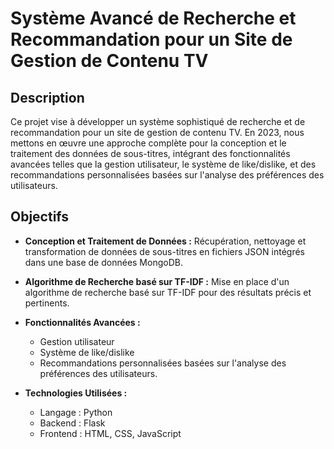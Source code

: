 # Système Avancé de Recherche et Recommandation pour un Site de Gestion de Contenu TV

## Description

Ce projet vise à développer un système sophistiqué de recherche et de recommandation pour un site de gestion de contenu TV. En 2023, nous mettons en œuvre une approche complète pour la conception et le traitement des données de sous-titres, intégrant des fonctionnalités avancées telles que la gestion utilisateur, le système de like/dislike, et des recommandations personnalisées basées sur l'analyse des préférences des utilisateurs.

## Objectifs

- **Conception et Traitement de Données :** Récupération, nettoyage et transformation de données de sous-titres en fichiers JSON intégrés dans une base de données MongoDB.

- **Algorithme de Recherche basé sur TF-IDF :** Mise en place d'un algorithme de recherche basé sur TF-IDF pour des résultats précis et pertinents.

- **Fonctionnalités Avancées :**
  - Gestion utilisateur
  - Système de like/dislike
  - Recommandations personnalisées basées sur l'analyse des préférences des utilisateurs.

- **Technologies Utilisées :**
  - Langage : Python
  - Backend : Flask
  - Frontend : HTML, CSS, JavaScript

